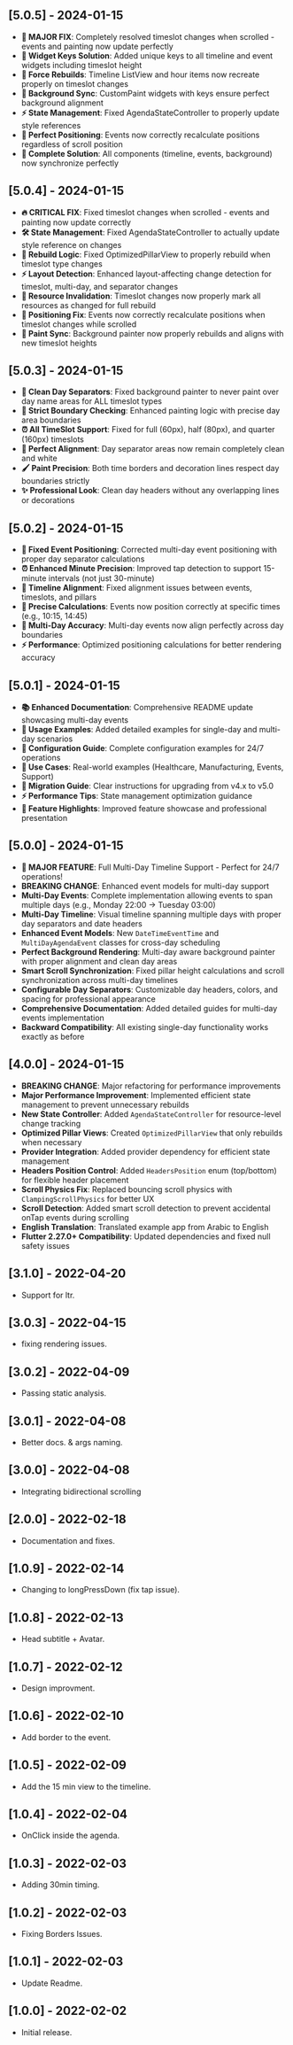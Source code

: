 ## [5.0.5] - 2024-01-15
* **🎉 MAJOR FIX**: Completely resolved timeslot changes when scrolled - events and painting now update perfectly
* **🔑 Widget Keys Solution**: Added unique keys to all timeline and event widgets including timeslot height
* **🔄 Force Rebuilds**: Timeline ListView and hour items now recreate properly on timeslot changes
* **🎨 Background Sync**: CustomPaint widgets with keys ensure perfect background alignment
* **⚡ State Management**: Fixed AgendaStateController to properly update style references
* **📐 Perfect Positioning**: Events now correctly recalculate positions regardless of scroll position
* **🎯 Complete Solution**: All components (timeline, events, background) now synchronize perfectly

## [5.0.4] - 2024-01-15
* **🔥 CRITICAL FIX**: Fixed timeslot changes when scrolled - events and painting now update correctly
* **🛠️ State Management**: Fixed AgendaStateController to actually update style reference on changes
* **🔄 Rebuild Logic**: Fixed OptimizedPillarView to properly rebuild when timeslot type changes
* **⚡ Layout Detection**: Enhanced layout-affecting change detection for timeslot, multi-day, and separator changes
* **🎯 Resource Invalidation**: Timeslot changes now properly mark all resources as changed for full rebuild
* **📐 Positioning Fix**: Events now correctly recalculate positions when timeslot changes while scrolled
* **🎨 Paint Sync**: Background painter now properly rebuilds and aligns with new timeslot heights

## [5.0.3] - 2024-01-15
* **🎨 Clean Day Separators**: Fixed background painter to never paint over day name areas for ALL timeslot types
* **🔧 Strict Boundary Checking**: Enhanced painting logic with precise day area boundaries
* **⏰ All TimeSlot Support**: Fixed for full (60px), half (80px), and quarter (160px) timeslots
* **🎯 Perfect Alignment**: Day separator areas now remain completely clean and white
* **🖌️ Paint Precision**: Both time borders and decoration lines respect day boundaries strictly
* **✨ Professional Look**: Clean day headers without any overlapping lines or decorations

## [5.0.2] - 2024-01-15
* **🎯 Fixed Event Positioning**: Corrected multi-day event positioning with proper day separator calculations
* **⏰ Enhanced Minute Precision**: Improved tap detection to support 15-minute intervals (not just 30-minute)
* **🔧 Timeline Alignment**: Fixed alignment issues between events, timeslots, and pillars
* **📐 Precise Calculations**: Events now position correctly at specific times (e.g., 10:15, 14:45)
* **🚀 Multi-Day Accuracy**: Multi-day events now align perfectly across day boundaries
* **⚡ Performance**: Optimized positioning calculations for better rendering accuracy

## [5.0.1] - 2024-01-15
* **📚 Enhanced Documentation**: Comprehensive README update showcasing multi-day events
* **🎯 Usage Examples**: Added detailed examples for single-day and multi-day scenarios
* **🔧 Configuration Guide**: Complete configuration examples for 24/7 operations
* **🚀 Use Cases**: Real-world examples (Healthcare, Manufacturing, Events, Support)
* **🔄 Migration Guide**: Clear instructions for upgrading from v4.x to v5.0
* **⚡ Performance Tips**: State management optimization guidance
* **🌟 Feature Highlights**: Improved feature showcase and professional presentation

## [5.0.0] - 2024-01-15
* **🎉 MAJOR FEATURE**: Full Multi-Day Timeline Support - Perfect for 24/7 operations!
* **BREAKING CHANGE**: Enhanced event models for multi-day support
* **Multi-Day Events**: Complete implementation allowing events to span multiple days (e.g., Monday 22:00 → Tuesday 03:00)
* **Multi-Day Timeline**: Visual timeline spanning multiple days with proper day separators and date headers
* **Enhanced Event Models**: New `DateTimeEventTime` and `MultiDayAgendaEvent` classes for cross-day scheduling
* **Perfect Background Rendering**: Multi-day aware background painter with proper alignment and clean day areas
* **Smart Scroll Synchronization**: Fixed pillar height calculations and scroll synchronization across multi-day timelines
* **Configurable Day Separators**: Customizable day headers, colors, and spacing for professional appearance
* **Comprehensive Documentation**: Added detailed guides for multi-day events implementation
* **Backward Compatibility**: All existing single-day functionality works exactly as before

## [4.0.0] - 2024-01-15
* **BREAKING CHANGE**: Major refactoring for performance improvements
* **Major Performance Improvement**: Implemented efficient state management to prevent unnecessary rebuilds
* **New State Controller**: Added `AgendaStateController` for resource-level change tracking
* **Optimized Pillar Views**: Created `OptimizedPillarView` that only rebuilds when necessary
* **Provider Integration**: Added provider dependency for efficient state management
* **Headers Position Control**: Added `HeadersPosition` enum (top/bottom) for flexible header placement
* **Scroll Physics Fix**: Replaced bouncing scroll physics with `ClampingScrollPhysics` for better UX
* **Scroll Detection**: Added smart scroll detection to prevent accidental onTap events during scrolling
* **English Translation**: Translated example app from Arabic to English
* **Flutter 2.27.0+ Compatibility**: Updated dependencies and fixed null safety issues

## [3.1.0] - 2022-04-20
* Support for ltr.

## [3.0.3] - 2022-04-15
* fixing rendering issues.

## [3.0.2] - 2022-04-09
* Passing static analysis.
## [3.0.1] - 2022-04-08
* Better docs. & args naming.


## [3.0.0] - 2022-04-08
* Integrating bidirectional scrolling

## [2.0.0] - 2022-02-18

* Documentation and fixes.

## [1.0.9] - 2022-02-14

* Changing to longPressDown (fix tap issue).

## [1.0.8] - 2022-02-13

* Head subtitle + Avatar.

## [1.0.7] - 2022-02-12

* Design improvment.
## [1.0.6] - 2022-02-10

* Add border to the event.

## [1.0.5] - 2022-02-09

* Add the 15 min view to the timeline.
## [1.0.4] - 2022-02-04

* OnClick inside the agenda.

## [1.0.3] - 2022-02-03

* Adding 30min timing.


## [1.0.2] - 2022-02-03

* Fixing Borders Issues.

## [1.0.1] - 2022-02-03

* Update Readme.

## [1.0.0] - 2022-02-02

* Initial release.
